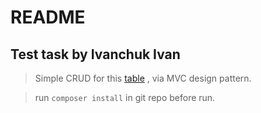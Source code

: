 # README

## Test task by Ivanchuk Ivan

> Simple CRUD for this [table](https://github.com/l3r8yJ/intervolga_test_task/files/8456989/TestTask-dbdesigner.pdf)
> , via MVC design pattern.

> run `composer install` in git repo before run.
